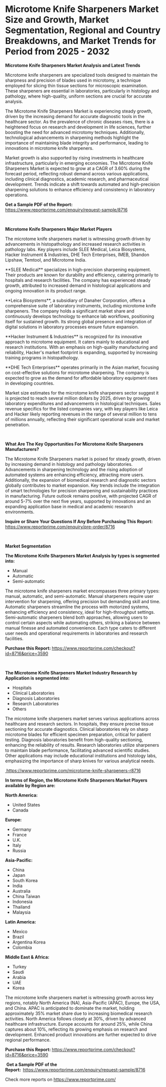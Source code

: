<p><h1>Microtome Knife Sharpeners Market Size and Growth, Market Segmentation, Regional and Country Breakdowns, and Market Trends for Period from 2025 -  2032</h1></p><p><strong>Microtome Knife Sharpeners Market Analysis and Latest Trends</strong></p>
<p><p>Microtome knife sharpeners are specialized tools designed to maintain the sharpness and precision of blades used in microtomy, a technique employed for slicing thin tissue sections for microscopic examination. These sharpeners are essential in laboratories, particularly in histology and pathology, where high-quality, uniform sections are crucial for accurate analysis.</p><p>The Microtome Knife Sharpeners Market is experiencing steady growth, driven by the increasing demand for accurate diagnostic tools in the healthcare sector. As the prevalence of chronic diseases rises, there is a heightened focus on research and development in life sciences, further boosting the need for advanced microtomy techniques. Additionally, technological advancements in sharpening methods highlight the importance of maintaining blade integrity and performance, leading to innovations in microtome knife sharpeners.</p><p>Market growth is also supported by rising investments in healthcare infrastructure, particularly in emerging economies. The Microtome Knife Sharpeners Market is expected to grow at a CAGR of 3.60% during the forecast period, reflecting robust demand across various applications, including clinical diagnostics, academic research, and pharmaceutical development. Trends indicate a shift towards automated and high-precision sharpening solutions to enhance efficiency and consistency in laboratory operations.</p></p>
<p><strong>Get a Sample PDF of the Report:&nbsp;</strong> <a href="https://www.reportprime.com/enquiry/request-sample/8716?utm_campaign=3037&utm_medium=2&utm_source=Github&utm_content=ia&utm_term=20032025&utm_id=microtome-knife-sharpeners">https://www.reportprime.com/enquiry/request-sample/8716</a></p>
<p>&nbsp;</p>
<p><strong>Microtome Knife Sharpeners Major Market Players</strong></p>
<p><p>The microtome knife sharpeners market is witnessing growth driven by advancements in histopathology and increased research activities in pathology labs. Key players include SLEE Medical, Leica Biosystems, Hacker Instrument & Industries, DHE Tech Enterprises, IMEB, Shandon Lipshaw, Temtool, and Microtome India.</p><p>**SLEE Medical** specializes in high-precision sharpening equipment. Their products are known for durability and efficiency, catering primarily to hospitals and research facilities. The company has experienced steady growth, attributed to increased demand in histological applications and ongoing innovation in its product range.</p><p>**Leica Biosystems**, a subsidiary of Danaher Corporation, offers a comprehensive suite of laboratory instruments, including microtome knife sharpeners. The company holds a significant market share and continuously develops technology to enhance lab workflows, positioning itself for sustained growth. Its strong global presence and integration of digital solutions in laboratory processes ensure future expansion.</p><p>**Hacker Instrument & Industries** is recognized for its innovative approach to microtome equipment. It caters mainly to educational and research institutions. With an emphasis on high-quality manufacturing and reliability, Hacker's market footprint is expanding, supported by increasing training programs in histopathology.</p><p>**DHE Tech Enterprises** operates primarily in the Asian market, focusing on cost-effective solutions for microtome sharpening. The company is expected to grow as the demand for affordable laboratory equipment rises in developing countries.</p><p>Market size estimates for the microtome knife sharpeners sector suggest it is projected to reach several million dollars by 2025, driven by growing laboratory expenditures and advancements in histological techniques. Sales revenue specifics for the listed companies vary, with key players like Leica and Hacker likely reporting revenues in the range of several million to tens of millions annually, reflecting their significant operational scale and market penetration.</p></p>
<p>&nbsp;</p>
<p><strong>What Are The Key Opportunities For Microtome Knife Sharpeners Manufacturers?</strong></p>
<p><p>The Microtome Knife Sharpeners market is poised for steady growth, driven by increasing demand in histology and pathology laboratories. Advancements in sharpening technology and the rising adoption of automated systems are enhancing efficiency, attracting more users. Additionally, the expansion of biomedical research and diagnostic sectors globally contributes to market expansion. Key trends include the integration of smart technologies for precision sharpening and sustainability practices in manufacturing. Future outlook remains positive, with projected CAGR of around 5-7% over the next five years, supported by innovations and an expanding application base in medical and academic research environments.</p></p>
<p><strong>Inquire or Share Your Questions If Any Before Purchasing This Report:</strong> <a href="https://www.reportprime.com/enquiry/pre-order/8716?utm_campaign=3037&utm_medium=2&utm_source=Github&utm_content=ia&utm_term=20032025&utm_id=microtome-knife-sharpeners">https://www.reportprime.com/enquiry/pre-order/8716</a></p>
<p>&nbsp;</p>
<p><strong>Market Segmentation</strong></p>
<p><strong>The Microtome Knife Sharpeners Market Analysis by types is segmented into:</strong></p>
<p><ul><li>Manual</li><li>Automatic</li><li>Semi-automatic</li></ul></p>
<p><p>The microtome knife sharpeners market encompasses three primary types: manual, automatic, and semi-automatic. Manual sharpeners require user intervention for sharpening, offering precision but demanding skill and time. Automatic sharpeners streamline the process with motorized systems, enhancing efficiency and consistency, ideal for high-throughput settings. Semi-automatic sharpeners blend both approaches, allowing users to control certain aspects while automating others, striking a balance between manual finesse and automated convenience. Each type caters to different user needs and operational requirements in laboratories and research facilities.</p></p>
<p><strong>Purchase this Report:&nbsp;</strong><a href="https://www.reportprime.com/checkout?id=8716&price=3590&utm_campaign=3037&utm_medium=2&utm_source=Github&utm_content=ia&utm_term=20032025&utm_id=microtome-knife-sharpeners">https://www.reportprime.com/checkout?id=8716&price=3590</a></p>
<p>&nbsp;</p>
<p><strong>The Microtome Knife Sharpeners Market Industry Research by Application is segmented into:</strong></p>
<p><ul><li>Hospitals</li><li>Clinical Laboratories</li><li>Diagnosis Laboratories</li><li>Research Laboratories</li><li>Others</li></ul></p>
<p><p>The microtome knife sharpeners market serves various applications across healthcare and research sectors. In hospitals, they ensure precise tissue sectioning for accurate diagnostics. Clinical laboratories rely on sharp microtome blades for efficient specimen preparation, critical for patient testing. Diagnosis laboratories benefit from high-quality sectioning, enhancing the reliability of results. Research laboratories utilize sharpeners to maintain blade performance, facilitating advanced scientific studies. Other applications may include educational institutions and histology labs, emphasizing the importance of sharp knives for various analytical needs.</p></p>
<p><a href="https://www.reportprime.com/microtome-knife-sharpeners-r8716?utm_campaign=3037&utm_medium=2&utm_source=Github&utm_content=ia&utm_term=20032025&utm_id=microtome-knife-sharpeners">&nbsp;https://www.reportprime.com/microtome-knife-sharpeners-r8716</a></p>
<p><strong>In terms of Region, the Microtome Knife Sharpeners Market Players available by Region are:</strong></p>
<p>
    <p> <strong> North America: </strong>
        <ul>
            <li>United States</li>
            <li>Canada</li>
        </ul>
        </p> 
    <p> <strong> Europe: </strong>
        <ul>
            <li>Germany</li>
            <li>France</li>
            <li>U.K.</li>
            <li>Italy</li>
            <li>Russia</li>
        </ul>
        </p> 
    <p> <strong> Asia-Pacific: </strong>
        <ul>
            <li>China</li>
            <li>Japan</li>
            <li>South Korea</li>
            <li>India</li>
            <li>Australia</li>
            <li>China Taiwan</li>
            <li>Indonesia</li>
            <li>Thailand</li>
            <li>Malaysia</li>
        </ul>
        </p> 
    <p> <strong> Latin America: </strong>
        <ul>
            <li>Mexico</li>
            <li>Brazil</li>
            <li>Argentina Korea</li>
            <li>Colombia</li>
        </ul>
        </p> 
    <p> <strong> Middle East & Africa: </strong>
        <ul>
            <li>Turkey</li>
            <li>Saudi</li>
            <li>Arabia</li>
            <li>UAE</li>
            <li>Korea</li>
        </ul>
    </p>
    </p>
<p><p>The microtome knife sharpeners market is witnessing growth across key regions, notably North America (NA), Asia-Pacific (APAC), Europe, the USA, and China. APAC is anticipated to dominate the market, holding approximately 35% market share due to increasing biomedical research activities. North America follows closely at 30%, driven by advanced healthcare infrastructure. Europe accounts for around 25%, while China captures about 10%, reflecting its growing emphasis on research and development. Enhanced product innovations are further expected to drive regional performance.</p></p>
<p><strong>Purchase this Report: </strong><a href="https://www.reportprime.com/checkout?id=8716&price=3590&utm_campaign=3037&utm_medium=2&utm_source=Github&utm_content=ia&utm_term=20032025&utm_id=microtome-knife-sharpeners">https://www.reportprime.com/checkout?id=8716&price=3590</a></p>
<p>&nbsp;<strong>Get a Sample PDF of the Report:&nbsp;&nbsp;</strong><a href="https://www.reportprime.com/enquiry/request-sample/8716?utm_campaign=3037&utm_medium=2&utm_source=Github&utm_content=ia&utm_term=20032025&utm_id=microtome-knife-sharpeners">https://www.reportprime.com/enquiry/request-sample/8716</a></p>
<p><strong></strong></p>
<p>Check more reports on <a href="https://www.reportprime.com/?utm_campaign=3037&utm_medium=2&utm_source=Github&utm_content=ia&utm_term=20032025&utm_id=microtome-knife-sharpeners">https://www.reportprime.com/</a></p>